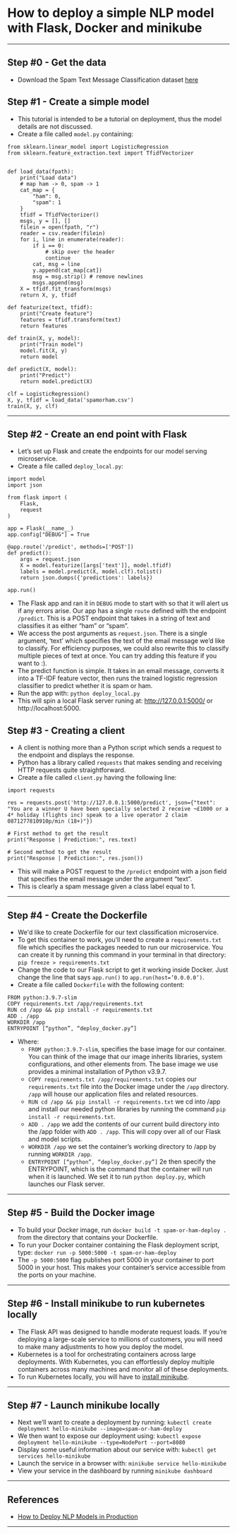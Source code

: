 # How to deploy a simple NLP model with Flask, Docker and minikube

***


## Step #0 - Get the data
- Download the Spam Text Message Classification dataset [here](https://www.kaggle.com/datasets/team-ai/spam-text-message-classification?resource=download)

## Step #1 - Create a simple model
- This tutorial is intended to be a tutorial on deployment, thus the model details are not discussed. 
- Create a file called `model.py` containing:
```import csv
from sklearn.linear_model import LogisticRegression
from sklearn.feature_extraction.text import TfidfVectorizer


def load_data(fpath):
    print("Load data")
    # map ham -> 0, spam -> 1
    cat_map = {
        "ham": 0,
        "spam": 1
    }
    tfidf = TfidfVectorizer()
    msgs, y = [], []
    filein = open(fpath, "r")
    reader = csv.reader(filein)
    for i, line in enumerate(reader):
        if i == 0:
            # skip over the header
            continue
        cat, msg = line
        y.append(cat_map[cat])
        msg = msg.strip() # remove newlines
        msgs.append(msg)
    X = tfidf.fit_transform(msgs)
    return X, y, tfidf

def featurize(text, tfidf):
    print("Create feature")
    features = tfidf.transform(text)
    return features

def train(X, y, model):
    print("Train model")
    model.fit(X, y)
    return model

def predict(X, model):
    print("Predict")
    return model.predict(X)

clf = LogisticRegression()
X, y, tfidf = load_data('spamorham.csv')
train(X, y, clf)
```
***

## Step #2 - Create an end point with Flask
- Let’s set up Flask and create the endpoints for our model serving microservice. 
- Create a file called `deploy_local.py`:
```
import model
import json

from flask import (
    Flask,
    request
)

app = Flask(__name__)
app.config["DEBUG"] = True

@app.route('/predict', methods=['POST'])
def predict():
    args = request.json
    X = model.featurize([args['text']], model.tfidf)
    labels = model.predict(X, model.clf).tolist()
    return json.dumps({'predictions': labels})

app.run()
```
- The Flask app and ran it in `DEBUG` mode to start with so that it will alert us if any errors arise. Our app has a single `route` defined with the endpoint `/predict`. This is a POST endpoint that takes in a string of text and classifies it as either “ham” or “spam”. 
- We access the post arguments as `request.json`. There is a single argument, ‘text’ which specifies the text of the email message we’d like to classify. For efficiency purposes, we could also rewrite this to classify multiple pieces of text at once. You can try adding this feature if you want to :).
- The predict function is simple. It takes in an email message, converts it into a TF-IDF feature vector, then runs the trained logistic regression classifier to predict whether it is spam or ham. 
- Run the app with: `python deploy_local.py`
- This will spin a local Flask server runing at: http://127.0.0.1:5000/ or http://localhost:5000. 

## Step #3 - Creating a client
- A client is nothing more than a Python script which sends a request to the endpoint and displays the response. 
- Python has a library called `requests` that makes sending and receiving HTTP requests quite straightforward.
- Create a file called `client.py` having the following line:
```
import requests

res = requests.post('http://127.0.0.1:5000/predict', json={"text": "You are a winner U have been specially selected 2 receive ¬£1000 or a 4* holiday (flights inc) speak to a live operator 2 claim 0871277810910p/min (18+)"})

# First method to get the result
print("Response | Prediction:", res.text)

# Second method to get the result
print("Response | Prediction:", res.json())
```
- This will make a POST request to the `/predict` endpoint with a json field that specifies the email message under the argument “text”. 
- This is clearly a spam message given a class label equal to 1.
***

## Step #4 - Create the Dockerfile
- We'd like to create Dockerfile for our text classification microservice. 
- To get this container to work, you’ll need to create a `requirements.txt` file which specifies the packages needed to run our microservice. You can create it by running this command in your terminal in that directory:  `pip freeze > requirements.txt`
- Change the code to our Flask script to get it working inside Docker. Just change the line that says `app.run()` to `app.run(host=’0.0.0.0’)`.
- Create a file called `Dockerfile` with the following content:
```
FROM python:3.9.7-slim
COPY requirements.txt /app/requirements.txt
RUN cd /app && pip install -r requirements.txt
ADD . /app
WORKDIR /app
ENTRYPOINT [“python”, “deploy_docker.py”]
```
- Where:
    - `FROM python:3.9.7-slim`, specifies the base image for our container. You can think of the image that our image inherits libraries, system configurations, and other elements from. The base image we use provides a minimal installation of Python v3.9.7.
    - `COPY requirements.txt /app/requirements.txt`  copies our `requirements.txt` file into the Docker image under the `/app` directory. `/app` will house our application files and related resources.
    - `RUN cd /app && pip install -r requirements.txt` we cd into /app and install our needed python libraries by running the command `pip install -r requirements.txt`. 
    - `ADD . /app` we add the contents of our current build directory into the /app folder with `ADD . /app`. This will copy over all of our Flask and model scripts.
    - `WORKDIR /app` we set the container’s working directory to /app by running `WORKDIR /app`. 
    - `ENTRYPOINT [“python”, “deploy_docker.py”]` 2e then specify the ENTRYPOINT, which is the command that the container will run when it is launched. We set it to run `python deploy.py`, which launches our Flask server.
***

## Step #5 - Build the Docker image
- To build your Docker image, run `docker build -t spam-or-ham-deploy .` from the directory that contains your Dockerfile. 
- To run your Docker container containing the Flask deployment script, type: `docker run -p 5000:5000 -t spam-or-ham-deploy`
- The `-p 5000:5000` flag publishes port 5000 in your container to port 5000 in your host. This makes your container’s service accessible from the ports on your machine. 
***

## Step #6 - Install minikube to run kubernetes locally
- The Flask API was designed to handle moderate request loads. If you’re deploying a large-scale service to millions of customers, you will need to make many adjustments to how you deploy the model.
- Kubernetes is a tool for orchestrating containers across large deployments. With Kubernetes, you can effortlessly deploy multiple containers across many machines and monitor all of these deployments. 
- To run Kubernetes locally, you will have to [install minikube](https://minikube.sigs.k8s.io/docs/start/).
***

## Step #7 - Launch minikube locally
- Next we’ll want to create a deployment by running: `kubectl create deployment hello-minikube --image=spam-or-ham-deploy`
- We then want to expose our deployment using: `kubectl expose deployment hello-minikube --type=NodePort --port=8080`
- Display some useful information about our service with: `kubectl get services hello-minikube`
- Launch the service in a browser with: `minikube service hello-minikube`
- View your service in the dashboard by running `minikube dashboard`
***

## References
- [How to Deploy NLP Models in Production ](https://neptune.ai/blog/deploy-nlp-models-in-production)
***

